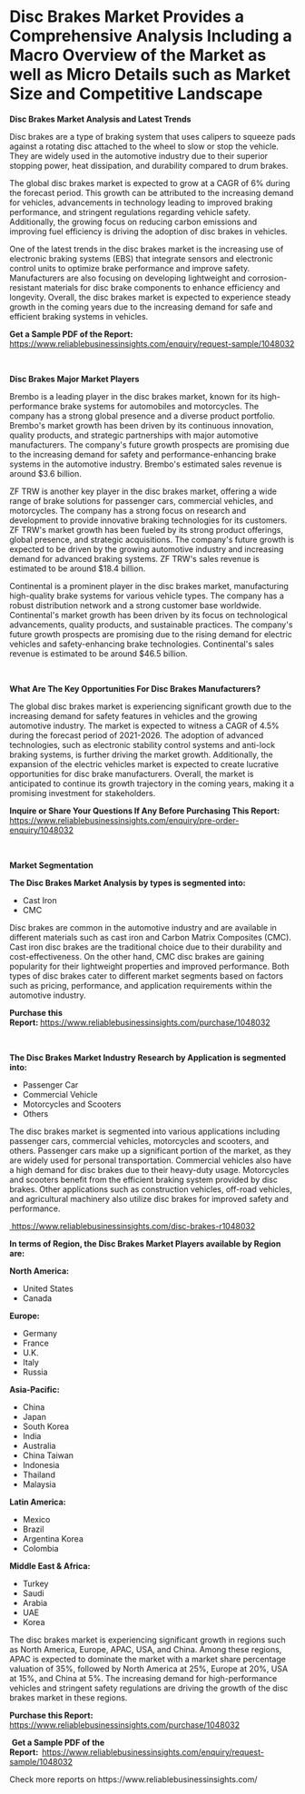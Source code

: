 <p><h1>Disc Brakes Market Provides a Comprehensive Analysis Including a Macro Overview of the Market as well as Micro Details such as Market Size and Competitive Landscape</h1></p><p><strong>Disc Brakes Market Analysis and Latest Trends</strong></p>
<p><p>Disc brakes are a type of braking system that uses calipers to squeeze pads against a rotating disc attached to the wheel to slow or stop the vehicle. They are widely used in the automotive industry due to their superior stopping power, heat dissipation, and durability compared to drum brakes.</p><p>The global disc brakes market is expected to grow at a CAGR of 6% during the forecast period. This growth can be attributed to the increasing demand for vehicles, advancements in technology leading to improved braking performance, and stringent regulations regarding vehicle safety. Additionally, the growing focus on reducing carbon emissions and improving fuel efficiency is driving the adoption of disc brakes in vehicles.</p><p>One of the latest trends in the disc brakes market is the increasing use of electronic braking systems (EBS) that integrate sensors and electronic control units to optimize brake performance and improve safety. Manufacturers are also focusing on developing lightweight and corrosion-resistant materials for disc brake components to enhance efficiency and longevity. Overall, the disc brakes market is expected to experience steady growth in the coming years due to the increasing demand for safe and efficient braking systems in vehicles.</p></p>
<p><strong>Get a Sample PDF of the Report:&nbsp;</strong> <a href="https://www.reliablebusinessinsights.com/enquiry/request-sample/1048032">https://www.reliablebusinessinsights.com/enquiry/request-sample/1048032</a></p>
<p>&nbsp;</p>
<p><strong>Disc Brakes Major Market Players</strong></p>
<p><p>Brembo is a leading player in the disc brakes market, known for its high-performance brake systems for automobiles and motorcycles. The company has a strong global presence and a diverse product portfolio. Brembo's market growth has been driven by its continuous innovation, quality products, and strategic partnerships with major automotive manufacturers. The company's future growth prospects are promising due to the increasing demand for safety and performance-enhancing brake systems in the automotive industry. Brembo's estimated sales revenue is around $3.6 billion.</p><p>ZF TRW is another key player in the disc brakes market, offering a wide range of brake solutions for passenger cars, commercial vehicles, and motorcycles. The company has a strong focus on research and development to provide innovative braking technologies for its customers. ZF TRW's market growth has been fueled by its strong product offerings, global presence, and strategic acquisitions. The company's future growth is expected to be driven by the growing automotive industry and increasing demand for advanced braking systems. ZF TRW's sales revenue is estimated to be around $18.4 billion.</p><p>Continental is a prominent player in the disc brakes market, manufacturing high-quality brake systems for various vehicle types. The company has a robust distribution network and a strong customer base worldwide. Continental's market growth has been driven by its focus on technological advancements, quality products, and sustainable practices. The company's future growth prospects are promising due to the rising demand for electric vehicles and safety-enhancing brake technologies. Continental's sales revenue is estimated to be around $46.5 billion.</p></p>
<p>&nbsp;</p>
<p><strong>What Are The Key Opportunities For Disc Brakes Manufacturers?</strong></p>
<p><p>The global disc brakes market is experiencing significant growth due to the increasing demand for safety features in vehicles and the growing automotive industry. The market is expected to witness a CAGR of 4.5% during the forecast period of 2021-2026. The adoption of advanced technologies, such as electronic stability control systems and anti-lock braking systems, is further driving the market growth. Additionally, the expansion of the electric vehicles market is expected to create lucrative opportunities for disc brake manufacturers. Overall, the market is anticipated to continue its growth trajectory in the coming years, making it a promising investment for stakeholders.</p></p>
<p><strong>Inquire or Share Your Questions If Any Before Purchasing This Report:</strong> <a href="https://www.reliablebusinessinsights.com/enquiry/pre-order-enquiry/1048032">https://www.reliablebusinessinsights.com/enquiry/pre-order-enquiry/1048032</a></p>
<p>&nbsp;</p>
<p><strong>Market Segmentation</strong></p>
<p><strong>The Disc Brakes Market Analysis by types is segmented into:</strong></p>
<p><ul><li>Cast Iron</li><li>CMC</li></ul></p>
<p><p>Disc brakes are common in the automotive industry and are available in different materials such as cast iron and Carbon Matrix Composites (CMC). Cast iron disc brakes are the traditional choice due to their durability and cost-effectiveness. On the other hand, CMC disc brakes are gaining popularity for their lightweight properties and improved performance. Both types of disc brakes cater to different market segments based on factors such as pricing, performance, and application requirements within the automotive industry.</p></p>
<p><strong>Purchase this Report:&nbsp;</strong><a href="https://www.reliablebusinessinsights.com/purchase/1048032">https://www.reliablebusinessinsights.com/purchase/1048032</a></p>
<p>&nbsp;</p>
<p><strong>The Disc Brakes Market Industry Research by Application is segmented into:</strong></p>
<p><ul><li>Passenger Car</li><li>Commercial Vehicle</li><li>Motorcycles and Scooters</li><li>Others</li></ul></p>
<p><p>The disc brakes market is segmented into various applications including passenger cars, commercial vehicles, motorcycles and scooters, and others. Passenger cars make up a significant portion of the market, as they are widely used for personal transportation. Commercial vehicles also have a high demand for disc brakes due to their heavy-duty usage. Motorcycles and scooters benefit from the efficient braking system provided by disc brakes. Other applications such as construction vehicles, off-road vehicles, and agricultural machinery also utilize disc brakes for improved safety and performance.</p></p>
<p><a href="https://www.reliablebusinessinsights.com/disc-brakes-r1048032">&nbsp;https://www.reliablebusinessinsights.com/disc-brakes-r1048032</a></p>
<p><strong>In terms of Region, the Disc Brakes Market Players available by Region are:</strong></p>
<p>
    <p> <strong> North America: </strong>
        <ul>
            <li>United States</li>
            <li>Canada</li>
        </ul>
        </p> 
    <p> <strong> Europe: </strong>
        <ul>
            <li>Germany</li>
            <li>France</li>
            <li>U.K.</li>
            <li>Italy</li>
            <li>Russia</li>
        </ul>
        </p> 
    <p> <strong> Asia-Pacific: </strong>
        <ul>
            <li>China</li>
            <li>Japan</li>
            <li>South Korea</li>
            <li>India</li>
            <li>Australia</li>
            <li>China Taiwan</li>
            <li>Indonesia</li>
            <li>Thailand</li>
            <li>Malaysia</li>
        </ul>
        </p> 
    <p> <strong> Latin America: </strong>
        <ul>
            <li>Mexico</li>
            <li>Brazil</li>
            <li>Argentina Korea</li>
            <li>Colombia</li>
        </ul>
        </p> 
    <p> <strong> Middle East & Africa: </strong>
        <ul>
            <li>Turkey</li>
            <li>Saudi</li>
            <li>Arabia</li>
            <li>UAE</li>
            <li>Korea</li>
        </ul>
    </p>
    </p>
<p><p>The disc brakes market is experiencing significant growth in regions such as North America, Europe, APAC, USA, and China. Among these regions, APAC is expected to dominate the market with a market share percentage valuation of 35%, followed by North America at 25%, Europe at 20%, USA at 15%, and China at 5%. The increasing demand for high-performance vehicles and stringent safety regulations are driving the growth of the disc brakes market in these regions.</p></p>
<p><strong>Purchase this Report: </strong><a href="https://www.reliablebusinessinsights.com/purchase/1048032">https://www.reliablebusinessinsights.com/purchase/1048032</a></p>
<p>&nbsp;<strong>Get a Sample PDF of the Report:&nbsp;&nbsp;</strong><a href="https://www.reliablebusinessinsights.com/enquiry/request-sample/1048032">https://www.reliablebusinessinsights.com/enquiry/request-sample/1048032</a></p>
<p><strong></strong></p>
<p>Check more reports on https://www.reliablebusinessinsights.com/</p>